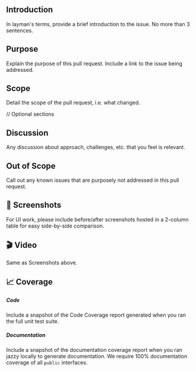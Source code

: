 ## Introduction ##

In layman's terms, provide a brief introduction to the issue. No more than 3 sentences.

## Purpose ##

Explain the purpose of this pull request. Include a link to the issue being addressed.

## Scope ##

Detail the scope of the pull request, i.e. what changed.

// Optional sections

## Discussion ##

Any discussion about approach, challenges, etc. that you feel is relevant.

## Out of Scope ##

Call out any known issues that are purposely not addressed in this pull request.

## 📱 Screenshots ##

For UI work, please include before/after screenshots hosted in a 2-column table for easy side-by-side comparison.

## 🎬 Video ##

Same as Screenshots above.

## 📈 Coverage ##

##### Code #####

Include a snapshot of the Code Coverage report generated when you ran the full unit test suite.

##### Documentation #####

Include a snapshot of the documentation coverage report when you ran jazzy locally to generate documentation. We require 100% documentation coverage of all `public` interfaces.